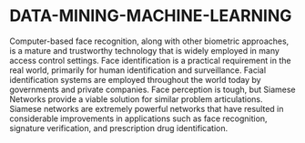 # DATA-MINING-MACHINE-LEARNING

Computer-based face recognition, along with other biometric approaches, is a mature and trustworthy technology that is widely employed in many access control settings.
Face identification is a practical requirement in the real world, primarily for human identification and surveillance. Facial identification systems are employed throughout the world today by governments and private companies. 
Face perception is tough, but Siamese Networks provide a viable solution for similar problem articulations. Siamese networks are extremely powerful networks that have resulted in considerable improvements in applications such as face recognition, signature verification, and prescription drug identification.

